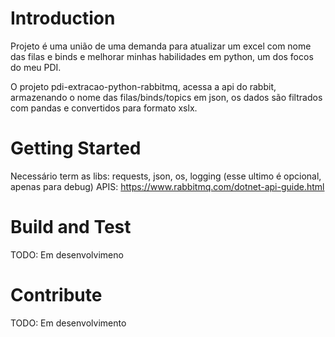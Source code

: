 # Introduction 
Projeto é uma união de uma demanda para atualizar um excel com nome das filas e binds e melhorar minhas habilidades em python, um dos focos do meu PDI.

O projeto pdi-extracao-python-rabbitmq, acessa a api do rabbit, armazenando o nome das filas/binds/topics em json, os dados são filtrados com pandas e convertidos para formato xslx.


# Getting Started
Necessário term as libs: requests, json, os, logging (esse ultimo é opcional, apenas para debug)
APIS: https://www.rabbitmq.com/dotnet-api-guide.html

# Build and Test
TODO: Em desenvolvimeno

# Contribute
TODO: Em desenvolvimento

